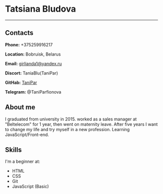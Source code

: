 # Tatsiana Bludova
---
## Contacts
**Phone:** +375259916217

**Location:** Bobruisk, Belarus 

**Email:** <girlianda1@yandex.ru>

**Discort:** TaniaBlu(TaniPar)

**GitHab:** [TaniPar](https://github.com/TaniPar)

**Telegram:** @TaniParfionova
## About me
I graduated from university in 2015. worked as a sales manager at "Beltelecom" for 1 year, then went on maternity leave. After five years I want to change my life and try myself in a new profession. Learning JavaScript/Front-end.
	
## Skills
I'm a beginner at:

- HTML
- CSS
- Git
- JavaScript (Basic)

